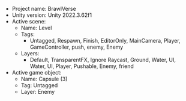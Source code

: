<!-- UNITY CODE ASSIST INSTRUCTIONS START -->
- Project name: BrawlVerse
- Unity version: Unity 2022.3.62f1
- Active scene:
  - Name: Level
  - Tags:
    - Untagged, Respawn, Finish, EditorOnly, MainCamera, Player, GameController, push, enemy, Enemy
  - Layers:
    - Default, TransparentFX, Ignore Raycast, Ground, Water, UI, Water, UI, Player, Pushable, Enemy, friend
- Active game object:
  - Name: Capsule (3)
  - Tag: Untagged
  - Layer: Enemy
<!-- UNITY CODE ASSIST INSTRUCTIONS END -->